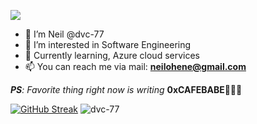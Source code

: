 
![](https://github.com/halfrost/halfrost/blob/master/icons/header_1.png)

- 👋 I’m Neil @dvc-77
- 👀 I’m interested in Software Engineering
- 🌱 Currently learning, Azure cloud services
- 📫 You can reach me via mail:
     **neilohene@gmail.com**
     
 _**PS**: Favorite thing right now is writing_ **0xCAFEBABE**🧑🏾‍💻

 [![GitHub Streak](https://streak-stats.demolab.com?user=dvc-77)](https://git.io/streak-stats)
<img src="https://github-readme-stats.vercel.app/api?username=dvc-77&show_icons=true&count_private=true" alt="dvc-77" /> 

